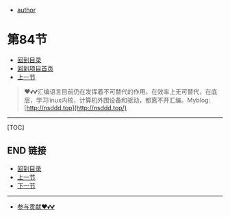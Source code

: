 + [author](https://github.com/3293172751)
# 第84节
+ [回到目录](../README.md)
+ [回到项目首页](../../README.md)
+ [上一节](83.md)
> ❤️💕💕汇编语言目前仍在发挥着不可替代的作用，在效率上无可替代，在底层，学习linux内核，计算机外围设备和驱动，都离不开汇编。Myblog:[http://nsddd.top](http://nsddd.top/)
---
[TOC]





## END 链接
+ [回到目录](../README.md)
+ [上一节](83.md)
+ [下一节](85.md)
---
+ [参与贡献❤️💕💕](https://github.com/3293172751/Block_Chain/blob/master/Git/git-contributor.md)
